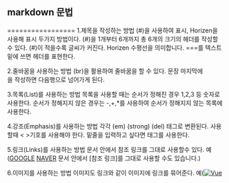 ## markdown 문법 
=================
1.제목을 작성하는 방법 
(#)을 사용하여 표시, Horizen을 사용해 표시 두가지 방법이다.
(#)을 1개부터 6개까지 총 6개의 크기의 헤더를 작성할 수 있다. (#)이 적을수록 글씨가 커진다.
Horizen 수평선을 의미합니다. ===를 텍스트 밑에 쓰면 헤더를 표현한다.



2.줄바꿈을 사용하는 방법
(br)을 활용하여 줄바꿈을 할 수 있다. 문장 마지막에 <br>을 작성하면 다음행으로 넘어가게 된다.



3.목록(List)를 사용하는 방법
목록을 사용할 때는 순서가 정해진 경우 1,2,3 등 숫자로 사용한다.
순서가 정해지지 않은 경우는 -,+,*를 사용하여 순서가 정해지지 않는 목록에 사용한다.



4.강조(Emphasis)를 사용하는 방법
각각 (em) (strong) (del) 태그로 변환된다. 사용할때 < >기호를 사용해야 한다.
밑줄을 입력하고 싶다면 <u></u> 태그를 사용한다.



5.링크(Links)를 사용하는 방법
문서 안에서 참조 링크를 그대로 사용할수 있다. 
예([GOOGLE](https://google.com)
[NAVER](https://naver.com "링크 설명(title)을 작성하세요.")
문서 안에서 [참조 링크]를 그대로 사용할 수도 있습니다.)



6.이미지를 사용하는 방법
이미지도 링크와 같이 이미지에 링크를 묶어준다.
예([![Vue](/images/vue.png)](https://kr.vuejs.org/)



